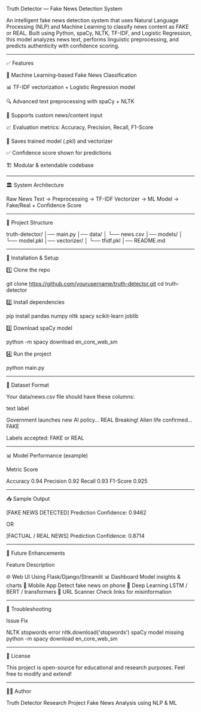 Truth Detector — Fake News Detection System

An intelligent fake news detection system that uses Natural Language Processing (NLP) and Machine Learning to classify news content as FAKE or REAL.
Built using Python, spaCy, NLTK, TF-IDF, and Logistic Regression, this model analyzes news text, performs linguistic preprocessing, and predicts authenticity with confidence scoring.


---

✅ Features

🧠 Machine Learning–based Fake News Classification

📊 TF-IDF vectorization + Logistic Regression model

🔍 Advanced text preprocessing with spaCy + NLTK

🧾 Supports custom news/content input

📈 Evaluation metrics: Accuracy, Precision, Recall, F1-Score

💾 Saves trained model (.pkl) and vectorizer

✅ Confidence score shown for predictions

🏗️ Modular & extendable codebase



---

🏛️ System Architecture

Raw News Text → Preprocessing → TF-IDF Vectorizer → ML Model → Fake/Real + Confidence Score


---

📂 Project Structure

truth-detector/
│── main.py
│── data/
│     └── news.csv
│── models/
│     └── model.pkl
│── vectorizer/
│     └── tfidf.pkl
│── README.md


---

🔧 Installation & Setup

1️⃣ Clone the repo

git clone https://github.com/yourusername/truth-detector.git
cd truth-detector

2️⃣ Install dependencies

pip install pandas numpy nltk spacy scikit-learn joblib

3️⃣ Download spaCy model

python -m spacy download en_core_web_sm

4️⃣ Run the project

python main.py


---

🧠 Dataset Format

Your data/news.csv file should have these columns:

text	label

Government launches new AI policy…	REAL
Breaking! Alien life confirmed…	FAKE


Labels accepted: FAKE or REAL


---

📊 Model Performance (example)

Metric	Score

Accuracy	0.94
Precision	0.92
Recall	0.93
F1-Score	0.925



---

📥 Sample Output

[FAKE NEWS DETECTED]
Prediction Confidence: 0.9462

OR

[FACTUAL / REAL NEWS]
Prediction Confidence: 0.8714


---

🧩 Future Enhancements

Feature	Description

🌐 Web UI	Using Flask/Django/Streamlit
📊 Dashboard	Model insights & charts
📱 Mobile App	Detect fake news on phone
🧠 Deep Learning	LSTM / BERT / transformers
🔗 URL Scanner	Check links for misinformation



---

🛟 Troubleshooting

Issue	Fix

NLTK stopwords error	nltk.download('stopwords')
spaCy model missing	python -m spacy download en_core_web_sm



---

📜 License

This project is open-source for educational and research purposes.
Feel free to modify and extend!


---

👨‍💻 Author

Truth Detector Research Project
Fake News Analysis using NLP & ML
